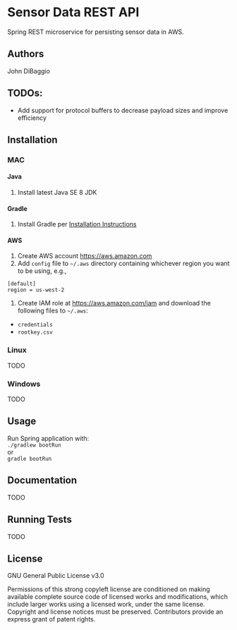 # Sensor Data REST API

Spring REST microservice for persisting sensor data in AWS.

## Authors
John DiBaggio

## TODOs:
* Add support for protocol buffers to decrease payload sizes and improve efficiency

## Installation

### MAC

#### Java
1. Install latest Java SE 8 JDK

#### Gradle
1. Install Gradle per [Installation Instructions](https://gradle.org/install) 

#### AWS

1. Create AWS account https://aws.amazon.com
1. Add `config` file to `~/.aws` directory containing whichever region you want to be using, e.g.,
```
[default]
region = us-west-2
```
1. Create IAM role at https://aws.amazon.com/iam and download the following files to `~/.aws`:
* `credentials`
* `rootkey.csv`  

### Linux

TODO

### Windows

TODO

## Usage
Run Spring application with:<br>
`./gradlew bootRun`
<br>or<br>
`gradle bootRun`

## Documentation

TODO

## Running Tests

TODO

## License

GNU General Public License v3.0

Permissions of this strong copyleft license are conditioned on making available complete source code of licensed works and modifications, which include larger works using a licensed work, under the same license. Copyright and license notices must be preserved. Contributors provide an express grant of patent rights.
